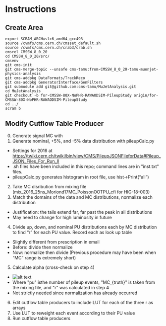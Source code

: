 # Instructions

## Create Area
~~~~
export SCRAM_ARCH=slc6_amd64_gcc493
source /cvmfs/cms.cern.ch/cmsset_default.sh 
source /cvmfs/cms.cern.ch/crab3/crab.sh
cmsrel CMSSW_8_0_20
cd CMSSW_8_0_20/src/
cmsenv
git cms-init
git cms-merge-topic --unsafe cms-tamu:from-CMSSW_8_0_20-tamu-muonjet-physics-analysis
git cms-addpkg DataFormats/TrackReco
git cms-addpkg GeneratorInterface/GenFilters
git submodule add git@github.com:cms-tamu/MuJetAnalysis.git
cd MuJetAnalysis
git checkout -b for-CMSSW-80X-NoPHR-RAWAODSIM-PileupStudy origin/for-CMSSW-80X-NoPHR-RAWAODSIM-PileupStudy
cd ../
scram b
~~~~


## Modify Cutflow Table Producer
0. Generate signal MC with 
1. Generate nominal, +5%, and -5% data distribution with pileupCalc.py
  * Settings for 2016 at https://twiki.cern.ch/twiki/bin/view/CMS/PileupJSONFileforData#Pileup_JSON_Files_For_Run_II
  * .sh files have been included in this repo; command lines are in "inst.txt" files. 
  * pileupCalc.py generates histogram in root file, use hist->Print(“all”) 
2. Take MC disribution from mixing file (mix_2016_25ns_Moriond17MC_PoissonOOTPU_cfi for HIG-18-003)
3. Match the domains of the data and MC distributions, normalize each distribution
  * Justification: the tails extend far, far past the peak in all distributions
  * May need to change for high luminosity in future
4. Divide up, down, and nominal PU distributions each by MC distribution to find “r” for each PU value. Record each as look up table
  * Slightly different from prescription in email
  * Before: divide then normalize
  * Now: normalize then divide (Previous procedure may have been when “MC” range is extremely short)
5. Calculate alpha (cross-check on step 4)
  * ![alt text](https://github.com/cms-tamu/PileupStudy/blob/master/2018_PU_Scale_Factor_Method/Equation.png "Equation for Alpha")
  * Where "pu" isthe number of pileup events, "MC_{truth}" is taken from the mixing file, and "r" was calculated in step 4
  * Not strictly needed since normalization has already occurred
6. Edit cutflow table producers to include LUT for each of the three r as arrays
7. Use LUT to reweight each event according to their PU value
8. Run cutflow table producers
